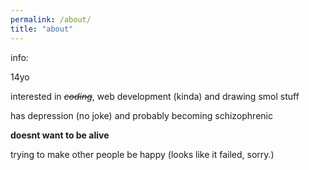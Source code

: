 ```yaml
---
permalink: /about/
title: "about"
---
```

<script src="https://cdn.jsdelivr.net/gh/ncase/nutshell/nutshell.min.js"></script>
<script>
Nutshell.setOptions({
    dontEmbedHeadings: true,
});
</script>

info:

14yo

interested in ~~*coding*~~, web development (kinda) and drawing smol stuff

has depression (no joke) and probably becoming schizophrenic

**doesnt want to be alive**

trying to make other people be happy (looks like it failed, sorry.)